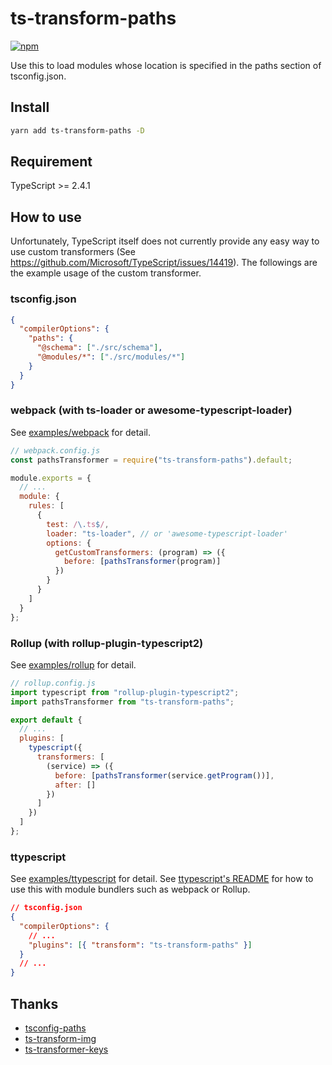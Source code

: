 # ts-transform-paths

[![npm](https://img.shields.io/npm/v/ts-transform-paths.svg)](https://www.npmjs.com/package/ts-transform-paths)

Use this to load modules whose location is specified in the paths section of
tsconfig.json.

## Install

```sh
yarn add ts-transform-paths -D
```

## Requirement

TypeScript >= 2.4.1

## How to use

Unfortunately, TypeScript itself does not currently provide any easy way to use
custom transformers (See https://github.com/Microsoft/TypeScript/issues/14419).
The followings are the example usage of the custom transformer.

### tsconfig.json

```json
{
  "compilerOptions": {
    "paths": {
      "@schema": ["./src/schema"],
      "@modules/*": ["./src/modules/*"]
    }
  }
}
```

### webpack (with ts-loader or awesome-typescript-loader)

See [examples/webpack](examples/webpack) for detail.

```js
// webpack.config.js
const pathsTransformer = require("ts-transform-paths").default;

module.exports = {
  // ...
  module: {
    rules: [
      {
        test: /\.ts$/,
        loader: "ts-loader", // or 'awesome-typescript-loader'
        options: {
          getCustomTransformers: (program) => ({
            before: [pathsTransformer(program)]
          })
        }
      }
    ]
  }
};
```

### Rollup (with rollup-plugin-typescript2)

See [examples/rollup](examples/rollup) for detail.

```js
// rollup.config.js
import typescript from "rollup-plugin-typescript2";
import pathsTransformer from "ts-transform-paths";

export default {
  // ...
  plugins: [
    typescript({
      transformers: [
        (service) => ({
          before: [pathsTransformer(service.getProgram())],
          after: []
        })
      ]
    })
  ]
};
```

### ttypescript

See [examples/ttypescript](examples/ttypescript) for detail. See
[ttypescript's README](https://github.com/cevek/ttypescript/blob/master/README.md)
for how to use this with module bundlers such as webpack or Rollup.

```json
// tsconfig.json
{
  "compilerOptions": {
    // ...
    "plugins": [{ "transform": "ts-transform-paths" }]
  }
  // ...
}
```

## Thanks

- [tsconfig-paths](https://github.com/dividab/tsconfig-paths)
- [ts-transform-img](https://github.com/longlho/ts-transform-img)
- [ts-transformer-keys](https://github.com/kimamula/ts-transformer-keys)
